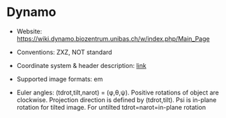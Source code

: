 # Dynamo

* Website: https://wiki.dynamo.biozentrum.unibas.ch/w/index.php/Main_Page
* Conventions: ZXZ, NOT standard


* Coordinate system & header description: [link](https://wiki.dynamo.biozentrum.unibas.ch/w/index.php/Euler_angles_convention)
* Supported image formats: em
* Euler angles: (tdrot,tilt,narot) = (φ,θ,ψ). Positive rotations of object are clockwise. Projection direction is defined by (tdrot,tilt).
Psi is in-plane rotation for tilted image. For untilted tdrot=narot=in-plane rotation
